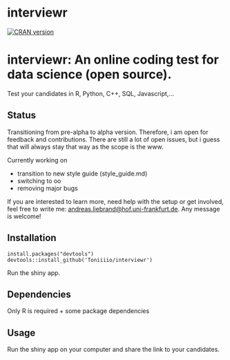 # interviewr

[![CRAN version](http://www.r-pkg.org/badges/version/interviewr)](https://cran.r-project.org/package=interviewr)


# interviewr: An online coding test for data science (open source).

Test your candidates in R, Python, C++, SQL, Javascript,...

## Status

Transitioning from pre-alpha to alpha version. Therefore, i am open for feedback and contributions. There are still
a lot of open issues, but i guess that will always stay that way as the scope is the www.

Currently working on
- transition to new style guide (style_guide.md)
- switching to oo
- removing major bugs

If you are interested to learn more, need help with the setup or get involved, feel free to write me: andreas.liebrand@hof.uni-frankfurt.de.
Any message is welcome!

## Installation
`install.packages("devtools")`
`devtools::install_github('Toniiiio/interviewr')`

Run the shiny app.

## Dependencies

Only R is required + some package dependencies

## Usage

Run the shiny app on your computer and share the link to your candidates.
